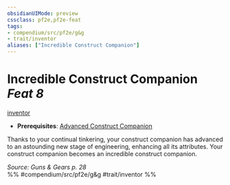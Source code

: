 ```yaml
---
obsidianUIMode: preview
cssclass: pf2e,pf2e-feat
tags:
- compendium/src/pf2e/g&g
- trait/inventor
aliases: ["Incredible Construct Companion"]
---
```

# Incredible Construct Companion  *Feat 8*  
[inventor](rules/traits/inventor-g-g.md "Inventor Class Trait")  

- **Prerequisites**: [Advanced Construct Companion](compendium/feats/advanced-construct-companion-g-g.md)

Thanks to your continual tinkering, your construct companion has advanced to an astounding new stage of engineering, enhancing all its attributes. Your construct companion becomes an incredible construct companion.

*Source: Guns & Gears p. 28*  
%% #compendium/src/pf2e/g&g #trait/inventor %%